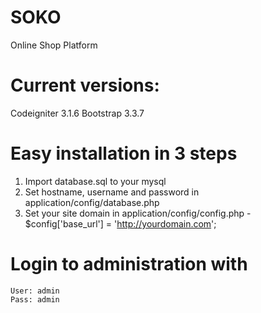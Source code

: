 # SOKO
Online Shop Platform

# Current versions:
  Codeigniter 3.1.6
  Bootstrap 3.3.7

# Easy installation in 3 steps
  1. Import database.sql to your mysql
  2. Set hostname, username and password in application/config/database.php
  3. Set your site domain in application/config/config.php - $config['base_url'] = 'http://yourdomain.com';

# Login to administration with
    User: admin
    Pass: admin
